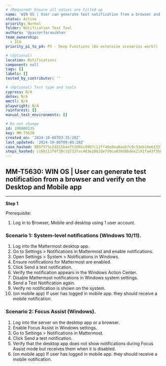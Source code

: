 ```yaml
---
# (Required) Ensure all values are filled up
name: 'WIN OS | User can generate test notification from a browser and verify on the Desktop and Mobile app'
status: Active
priority: Normal
folder: Notification Test Tool
authors: '@yasserfaraazkhan'
team_ownership:
  - ICU
priority_p1_to_p4: P3 - Deep Functions (Do extensive scenarios work?)

# (Optional)
location: Notifications
component: null
tags: []
labels: []
tested_by_contributor: ''

# (Optional) Test type and tools
cypress: N/A
detox: N/A
mmctl: N/A
playwright: N/A
rainforest: []
manual_test_environments: []

# Do not change
id: 190000135
key: MM-T5630
created_on: '2024-10-08T03:35:20Z'
last_updated: '2024-10-08T09:05:20Z'
case_hashed: 885f575c2d215bae75106bc0907c11ff40e0ea8aab7c9c53eb19e6133704aadbf2b5f48a5857667e69aacd76493552bd
steps_hashed: cc6b111f8f30c1d733fac483e2882de750ca030d8bdee2191fa43f3b8a0089eae47b1522ac105c15274188ffd9d126ac
---
```


<!-- (Auto-generated) Based on frontmatter's "key" and "name" -->

## MM-T5630: WIN OS | User can generate test notification from a browser and verify on the Desktop and Mobile app

---

**Step 1**

Prerequisite:

1. Log in to Browser, Mobile and desktop using 1 user account.

### Scenario 1: System-level notifications (Windows 10/11).

1. Log into the Mattermost desktop app.
2. Go to Settings > Notifications in Mattermost and enable notifications.
3. Open Settings > System > Notifications in Windows.
4. Ensure notifications for Mattermost are enabled.
5. Click Send a test notification.
6. Verify the notification appears in the Windows Action Center.
7. Disable Mattermost notifications in Windows system settings.
8. Send a Test Notification again.
9. Verify no notification is shown on the system.
10. (on mobile app) If user has logged in mobile app. they should receive a mobile notification.

### Scenario 2: Focus Assist (Windows).

1. Log into the server on the desktop app or a browser.
2. Enable Focus Assist in Windows settings.
3. Go to Settings > Notifications in Mattermost.
4. Click Send a test notification.
5. Verify that the desktop app does not show notifications during Focus Assist mode but receives them when it is disabled.
6. (on mobile app) If user has logged in mobile app. they should receive a mobile notification.
